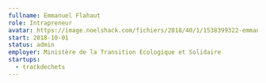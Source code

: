 ```yaml
---
fullname: Emmanuel Flahaut
role: Intrapreneur
avatar: https://image.noelshack.com/fichiers/2018/40/1/1538399322-emmanuel.png
start: 2018-10-01
status: admin
employer: Ministère de la Transition Ecologique et Solidaire
startups:
  - trackdechets
---
```

